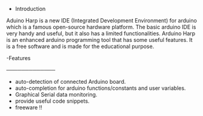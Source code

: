 - Introduction

Aduino Harp is a new IDE (Integrated Development Environment) for arduino which is a famous open-source hardware platform.
The basic arduino IDE is very handy and useful, but it also has a limited functionalities.
Arduino Harp is an enhanced arduino programming tool  that has some useful features.
It is a free software and is made for the educational purpose.

-Features

─────────────

* auto-detection of connected Arduino board.
* auto-completion for arduino functions/constants and user variables.
* Graphical Serial data monitoring.
* provide useful code snippets.
* freeware !!
